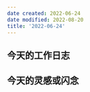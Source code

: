 ```yaml
---
date created: 2022-06-24
date modified: 2022-08-20
title: '2022-06-24'
---
```


## 今天的工作日志

## 今天的灵感或闪念

